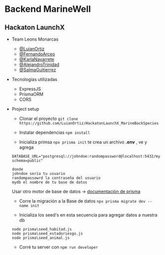 # Backend MarineWell
##  Hackaton LaunchX
- Team Leons Monarcas
    - [@LuianOrtiz](https://github.com/LuianOrtiz)
    - [@FernandoArceo](https://github.com/FerchoArceo)
    - [@KarlaNavarrete](https://github.com/KarlaINZ25)
    - [@AlejandroTrinidad](https://github.com/AlejandroTrinidad97)
    - [@SalmaGuitierrez]()

- Tecnologías utilizadas
    - ExpressJS
    - PrismaORM
    - CORS

- Project setup
    - Clonar el proyecto
    `
        git clone https://github.com/LuianOrtiz/HackatonLaunchX_MarineBackSpecies
    `
    - Instalar dependencias
    ` npm install `

    - Inicializa primsa
    `npx prisma init`
    te crea un archivo **.env** , ve y agrega
    ```
    DATABASE_URL="postgresql://johndoe:randompassword@localhost:5432/mydb?schema=public"
    ```  
    
    ````
    donde 
    johndoe sería tu usuario
    randompassowrd la contraseña del usuario
    mydb el nombre de tu base de datos
    ````
    Usar otro motor de base de datos -> [documentación de prisma](https://www.prisma.io/docs/getting-started/setup-prisma/start-from-scratch/relational-databases/connect-your-database-node-mysql) 

    - Corre la migración a la Base de datos
    `npx prisma migrate dev --name init` 

    - Inicializa los seed's en esta secuencía para agregar datos a nuestra db
    ```
    node prisma\seed_habitad.js
    node prisma\seed_estadoriesgo.js
    node prisma\seed_animal.js
    ```

    - Corré tu server con
    `npm run developer`


